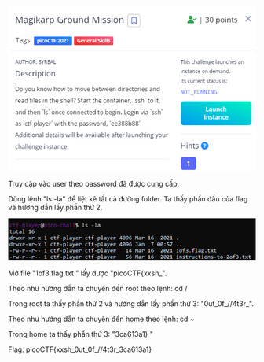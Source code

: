 ![Alt text](image.png)

Truy cập vào user theo password đã được cung cấp.

Dùng lệnh "ls -la" để liệt kê tất cả đường folder. Ta thấy phần đầu của flag và hường dẫn lấy phần thứ 2.

![Alt text](image-1.png)

Mở file "1of3.flag.txt " lấy được "picoCTF{xxsh_".

Theo như hướng dẫn ta chuyển đến root theo lệnh: cd /

Trong root ta thấy phần thứ 2 và hướng dẫn lấy phần thứ 3: "0ut_0f_\/\/4t3r_".

Theo như hướng dẫn ta chuyển đến home theo lệnh: cd ~

Trong home ta thấy phần thứ 3: "3ca613a1} "

Flag: picoCTF{xxsh_0ut_0f_\/\/4t3r_3ca613a1}


